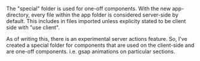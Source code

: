 The "special" folder is used for one-off components. With the new app-directory, every file within the app folder is considered server-side by default. This includes in files imported unless explicity stated to be client side with "use client".

As of writing this, there is an experimental server actions feature. So, I've created a special folder for components that are used on the client-side and are one-off components. i.e. gsap animations on particular sections.
